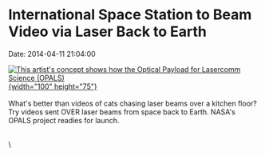 International Space Station to Beam Video via Laser Back to Earth
=================================================================

Date: 2014-04-11 21:04:00

[![This artist\'s concept shows how the Optical Payload for Lasercomm
Science
(OPALS)](http://www.jpl.nasa.gov/images/technology/20130711/opals20130711-226.jpg){width="100"
height="75"}](http://www.jpl.nasa.gov/news/news.cfm?release=2014-111&rn=news.xml&rst=4105)\
\
What\'s better than videos of cats chasing laser beams over a kitchen
floor? Try videos sent OVER laser beams from space back to Earth.
NASA\'s OPALS project readies for launch.

\
\
